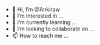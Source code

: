 - 👋 Hi, I’m @Ankiraw
- 👀 I’m interested in ...
- 🌱 I’m currently learning ...
- 💞️ I’m looking to collaborate on ...
- 📫 How to reach me ...

<!---
Ankiraw/Ankiraw is a ✨ special ✨ repository because its `README.md` (this file) appears on your GitHub profile.
You can click the Preview link to take a look at your changes.
--->
